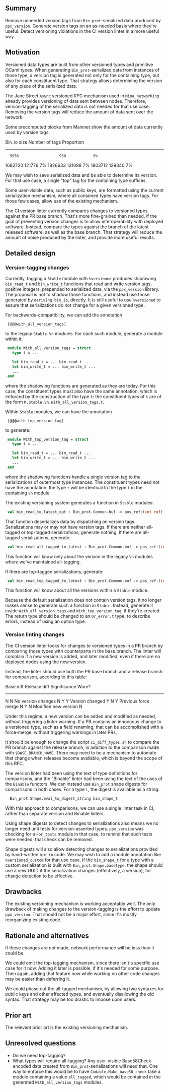 ## Summary

[summary]: #summary

Remove unneeded version tags from `Bin_prot`-serialized data produced by
`ppx_version`. Generate version tags on an as-needed basis where they're useful.
Detect versioning violations in the CI version linter in a more useful way.

## Motivation

[motivation]: #motivation

Versioned data types are built from other versioned types and primitive OCaml
types. When generating `Bin_prot`-serialized data from instances of those type,
a version tag is generated not only for the containing type, but also for each
constituent type. That strategy allows determining the version of any piece of
the serialized data.

The Jane Street `Async` versioned RPC mechanism used in `Mina_networking`
already provides versioning of data sent between nodes. Therefore,
version-tagging of the serialized data is not needed for that use case. Removing
the version tags will reduce the amount of data sent over the network.

Some precomputed blocks from Mainnet show the amount of data currently used by
version tags:

Bin_io size Number of tags Proportion

---

      9956                  930            9%

1682720 121776 7% 1826633 131088 7% 1803712 129340 7%

We may wish to save serialized data and be able to determine its version. For
that use case, a single "top" tag for the containing type suffices.

Some user-visible data, such as public keys, are formatted using the current
serialization mechanism, where all contained types have version tags. For those
few cases, allow use of the existing mechanism.

The CI version linter currently compares changes to versioned types against the
PR base branch. That's more fine-grained than needed, if the goal of preventing
version changes is to allow interoperability with deployed software. Instead,
compare the types against the branch of the latest released software, as well as
the base branch. That strategy will reduce the amount of noise produced by the
linter, and provide more useful results.

## Detailed design

[detailed-design]: #detailed-design

### Version-tagging changes

Currently, tagging a `Stable` module with `%versioned` produces shadowing
`bin_read_t` and `bin_write_t` functions that read and write version tags,
positive integers, prepended to serialized data, via the `ppx_version` library.
The proposal is not to shadow those functions, and instead use those generated
by `deriving bin_io`, directly. It is still useful to use `%versioned` to assure
that serializations do not change for a given versioned type.

For backwards-compatibility, we can add the annotation

```
 [@@@with_all_version_tags]
```

to the legacy `Stable.Vn` modules. For each such module, generate a module
within it:

```ocaml
 module With_all_version_tags = struct
   type t = ...

   let bin_read_t = ... bin_read_t ...
   let bin_write_t = ... bin_write_t ...
   ...
 end
```

where the shadowing functions are generated as they are today. For this case,
the constituent types must also have the same annotation, which is enforced by
the construction of the type `t`: the constituent types of `t` are of the form
`M.Stable.Vn.With_all_version_tags.t`.

Within `Stable` modules, we can have the annotation

```
 [@@@with_top_version_tag]
```

to generate:

```ocaml
 module With_top_version_tag = struct
   type t = ...

   let bin_read_t = ... bin_read_t ...
   let bin_write_t = ... bin_write_t ...
   ...
 end
```

where the shadowing functions handle a single version tag to the serializations
of outermost type instances. The constituent types need not have the annotation:
the type `t` will be identical to the type `t` in the containing `Vn` module.

The existing versioning system generates a function in `Stable` modules:

```ocaml
 val bin_read_to_latest_opt : Bin_prot.Common.buf -> pos_ref:(int ref) -> Stable.Latest.t option
```

That function deserializes data by dispatching on version tags. Serializations
may or may not have version tags. If there are neither all-tagged or top-tagged
serializations, generate nothing. If there are all-tagged serializations,
generate:

```ocaml
 val bin_read_all_tagged_to_latest : Bin_prot.Common.buf -> pos_ref:(int ref) -> Stable.Latest.t Or_error.t
```

This function will know only about the version in the legacy `Vn` modules where
we've maintained all-tagging.

If there are top-tagged serializations, generate:

```ocaml
 val bin_read_top_tagged_to_latest : Bin_prot.Common.buf -> pos_ref:(int ref) -> Stable.Latest.t Or_error.t
```

This function will know about all the versions within a `Stable` module.

Because the default serialization does not contain version tags, it no longer
makes sense to generate such a function in `Stable`. Instead, generate it inside
`With_all_version_tags` and `With_top_version_tag`, if they're created. The
return type should be changed to an `Or_error.t` type, to describe errors,
instead of using an option type.

### Version linting changes

The CI version linter looks for changes to versioned types in a PR branch by
comparing those types with counterparts in the base branch. The linter will
complain if a new version is added, and later modified, even if there are no
deployed nodes using the new version.

Instead, the linter should use both the PR base branch and a release branch for
comparison, according to this table:

Base diff Release diff Significance Warn?

---

N N No version changes N Y Y Version changed Y N Y Previous force merge N Y N
Modified new version N

Under this regime, a new version can be added and modified as needed, without
triggering a linter warning. If a PR contains an innocuous change to a versioned
type, such as a field renaming, that can be accomplished with a force-merge,
without triggering warnings in later PRs.

It should be enough to change the script `ci_diff_types.sh` to compare the PR
branch against the release branch, in addition to the comparison made with
`$BASE_BRANCH_NAME`. There may need to be a mechanism to automate that change
when releases become available, which is beyond the scope of this RFC.

The version linter had been using the text of type definitions for comparisons,
and the "Binable" linter had been using the text of the uses of the `Binable`
functors. We can instead use `Bin_prot` shape digests for comparisons in both
cases. For a type `t`, the digest is available as a string:

```ocaml
  Bin_prot.Shape.eval_to_digest_string bin_shape_t
```

With this approach to comparisons, we can use a single linter task in CI, rather
than separate version and Binable linters.

Using shape digests to detect changes to serializations also means we no longer
need unit tests for version-asserted types. `ppx_version` was checking for a
`For_tests` module in that case, to remind that such tests were needed; that
check can be removed.

Shape digests will also allow detecting changes to serializations provided by
hand-written `bin_io` code. We may wish to add a module annotation like
`%versioned_custom` for that use case. If the `bin_shape_t` for a type with a
custom serialization is built with `Bin_prot.Shape.basetype`, the shape should
use a new UUID if the serialization changes (effectively, a version), for change
detection to be effective.

## Drawbacks

[drawbacks]: #drawbacks

The existing versioning mechanism is working acceptably well. The only drawback
of making changes to the version-tagging is the effort to update `ppx_version`.
That should not be a major effort, since it's mostly reorganizing existing code.

## Rationale and alternatives

[rationale-and-alternatives]: #rationale-and-alternatives

If these changes are not made, network performance will be less than it could
be.

We could omit the top-tagging mechanism, since there isn't a specific use case
for it now. Adding it later is possible, if it's needed for some purpose. Then
again, adding that feature now while working on other code changes may be easier
than deferring it.

We could phase out the all-tagged mechanism, by allowing two syntaxes for public
keys and other affected types, and eventually disallowing the old syntax. That
strategy may be too drastic to impose upon users.

## Prior art

[prior-art]: #prior-art

The relevant prior art is the existing versioning mechanism.

## Unresolved questions

[unresolved-questions]: #unresolved-questions

- Do we need top-tagging?
- What types will require all-tagging? Any user-visible Base58Check-encoded data
  created from `Bin_prot`-serializations will need that. One way to enforce this
  would be to have `Codable.Make_base58_check` take a module containing a value
  `all_tagged`, which would be contained in the generated
  `With_all_version_tags` modules.
